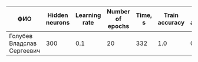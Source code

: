 | ФИО                         | Hidden neurons | Learning rate | Number of epochs | Time, s | Train accuracy | Test accuracy |
| --------------------------- | -------------- | ------------- | ---------------- | ------- | -------------- | ------------- |
| Голубев Владслав Сергеевич | 300            | 0.1           | 20               | 332  | 1.0        | 0.9836       |
